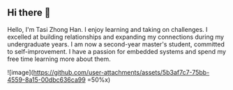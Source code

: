 ## Hi there 👋
Hello, I'm Tasi Zhong Han. I enjoy learning and taking
on challenges. I excelled at building relationships and
expanding my connections during my undergraduate
years. I am now a second-year master's student,
committed to self-improvement. I have a passion for
embedded systems and spend my free time learning
more about them.

![image](https://github.com/user-attachments/assets/5b3af7c7-75bb-4559-8a15-00dbc636ca99 =50%x)

<!--
**jeremy90307/jeremy90307** is a ✨ _special_ ✨ repository because its `README.md` (this file) appears on your GitHub profile.

Here are some ideas to get you started:

- 🔭 I’m currently working on ...
- 🌱 I’m currently learning ...
- 👯 I’m looking to collaborate on ...
- 🤔 I’m looking for help with ...
- 💬 Ask me about ...
- 📫 How to reach me: ...
- 😄 Pronouns: ...
- ⚡ Fun fact: ...
-->
